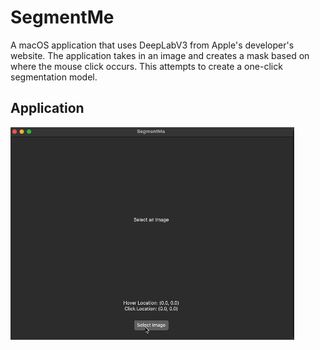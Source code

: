 # SegmentMe
A macOS application that uses DeepLabV3 from Apple's developer's website. The application takes in an image and creates a mask based on where the mouse click occurs. This attempts to create a one-click segmentation model. 

## Application
![segMe.gif](https://github.com/benaxline/SegmentMe/blob/main/segMe.gif)
